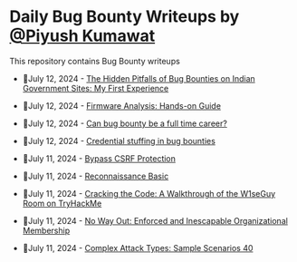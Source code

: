 # Daily Bug Bounty Writeups by [@Piyush Kumawat](https://twitter.com/piyush_supiy) 
This repository contains Bug Bounty writeups

<!-- BLOG-POST-LIST:START -->
 - 💯July 12, 2024 - [The Hidden Pitfalls of Bug Bounties on Indian Government Sites: My First Experience](https://medium.com/@rolextital/the-hidden-pitfalls-of-bug-bounties-on-indian-government-sites-my-first-experience-9204312a8325?source=rss------bug_bounty-5) 

 - 💯July 12, 2024 - [Firmware Analysis: Hands-on Guide](https://hackerassociate.medium.com/firmware-analysis-hands-on-guide-19913a5166ca?source=rss------bug_bounty-5) 

 - 💯July 12, 2024 - [Can bug bounty be a full time career?](https://medium.com/@shwetapapnai783/can-bug-bounty-be-a-full-time-career-5606f1ddd440?source=rss------bug_bounty-5) 

 - 💯July 12, 2024 - [Credential stuffing in bug bounties](https://bunny0417.medium.com/credential-stuffing-in-bug-bounties-d51b8e321135?source=rss------bug_bounty-5) 

 - 💯July 11, 2024 - [Bypass CSRF Protection](https://medium.com/@dr4040x00/bypass-csrf-protection-707b81c04149?source=rss------bug_bounty-5) 

 - 💯July 11, 2024 - [Reconnaissance Basic](https://medium.com/@ronyhassan091101/reconnaissance-basic-bf292dc3b705?source=rss------bug_bounty-5) 

 - 💯July 11, 2024 - [Cracking the Code: A Walkthrough of the W1seGuy Room on TryHackMe](https://matsecurity.medium.com/cracking-the-code-a-walkthrough-of-the-w1seguy-room-on-tryhackme-678673298429?source=rss------bug_bounty-5) 

 - 💯July 11, 2024 - [No Way Out: Enforced and Inescapable Organizational Membership](https://0xmatrix.medium.com/no-way-out-enforced-and-inescapable-organizational-membership-125ae7f52d61?source=rss------bug_bounty-5) 

 - 💯July 11, 2024 - [Complex Attack Types: Sample Scenarios 40](https://medium.com/@brsdncr/complex-attack-types-sample-scenarios-40-117efeaeaf61?source=rss------bug_bounty-5) 
<!-- BLOG-POST-LIST:END -->
